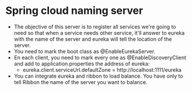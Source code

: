# Spring cloud naming server
- The objective of this server is to register all services we're going to need so that when a service needs other service, it'll answer to eureka with the name of the server and eureka will tell the location of the server.
- You need to mark the boot class as @EnableEurekaServer.
- En each client, you need to mark every one as @EnableDiscoveryClient and add to application.properties the address of eureka:
	- eureka.client.serviceUrl.defaultZone = http://localhost:1111/eureka
- You can integrate eureka and ribbon to load balance. You have only to tell Ribbon the name of the server you want to balance.